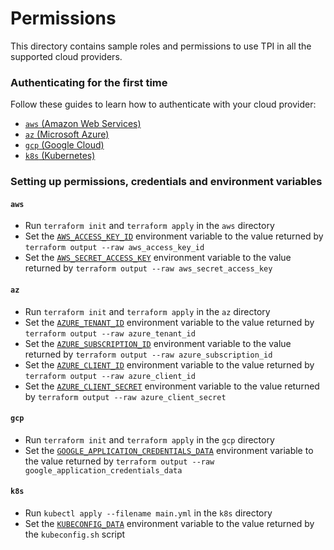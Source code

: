 # Permissions

This directory contains sample roles and permissions to use TPI in all the supported cloud providers.

### Authenticating for the first time

Follow these guides to learn how to authenticate with your cloud provider:

- [`aws` (Amazon Web Services)](https://registry.terraform.io/providers/hashicorp/aws/latest/docs#authentication-and-configuration)
- [`az` (Microsoft Azure)](https://registry.terraform.io/providers/hashicorp/azurerm/latest/docs/guides/azure_cli)
- [`gcp` (Google Cloud)](https://registry.terraform.io/providers/hashicorp/google/latest/docs/guides/getting_started)
- [`k8s` (Kubernetes)](https://kubernetes.io/docs/concepts/configuration/organize-cluster-access-kubeconfig)

### Setting up permissions, credentials and environment variables

#### `aws`

- Run `terraform init` and `terraform apply` in the `aws` directory
- Set the [`AWS_ACCESS_KEY_ID`](https://registry.terraform.io/providers/iterative/iterative/latest/docs#AWS_ACCESS_KEY_ID) environment variable to the value returned by `terraform output --raw aws_access_key_id`
- Set the [`AWS_SECRET_ACCESS_KEY`](https://registry.terraform.io/providers/iterative/iterative/latest/docs#AWS_SECRET_ACCESS_KEY) environment variable to the value returned by `terraform output --raw aws_secret_access_key`

#### `az`

- Run `terraform init` and `terraform apply` in the `az` directory
- Set the [`AZURE_TENANT_ID`](https://registry.terraform.io/providers/iterative/iterative/latest/docs#AZURE_TENANT_ID) environment variable to the value returned by `terraform output --raw azure_tenant_id`
- Set the [`AZURE_SUBSCRIPTION_ID`](https://registry.terraform.io/providers/iterative/iterative/latest/docs#AZURE_SUBSCRIPTION_ID) environment variable to the value returned by `terraform output --raw azure_subscription_id`
- Set the [`AZURE_CLIENT_ID`](https://registry.terraform.io/providers/iterative/iterative/latest/docs#AZURE_CLIENT_ID) environment variable to the value returned by `terraform output --raw azure_client_id`
- Set the [`AZURE_CLIENT_SECRET`](https://registry.terraform.io/providers/iterative/iterative/latest/docs#AZURE_CLIENT_SECRET) environment variable to the value returned by `terraform output --raw azure_client_secret`

#### `gcp`

- Run `terraform init` and `terraform apply` in the `gcp` directory
- Set the [`GOOGLE_APPLICATION_CREDENTIALS_DATA`](https://registry.terraform.io/providers/iterative/iterative/latest/docs#GOOGLE_APPLICATION_CREDENTIALS) environment variable to the value returned by `terraform output --raw google_application_credentials_data`

#### `k8s`

- Run `kubectl apply --filename main.yml` in the `k8s` directory
- Set the [`KUBECONFIG_DATA`](https://registry.terraform.io/providers/iterative/iterative/latest/docs#KUBECONFIG_DATA) environment variable to the value returned by the `kubeconfig.sh` script
